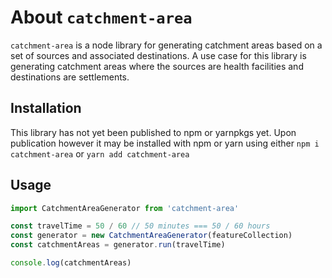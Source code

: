 # About `catchment-area`
`catchment-area` is a node library for generating catchment areas based on a set of sources and associated destinations. A use case for this library is generating catchment areas where the sources are health facilities and destinations are settlements.

## Installation
This library has not yet been published to npm or yarnpkgs yet. Upon publication however it may be installed with npm or yarn using either `npm i catchment-area` or `yarn add catchment-area`

## Usage
```javascript
import CatchmentAreaGenerator from 'catchment-area'

const travelTime = 50 / 60 // 50 minutes === 50 / 60 hours
const generator = new CatchmentAreaGenerator(featureCollection)
const catchmentAreas = generator.run(travelTime)

console.log(catchmentAreas)
```